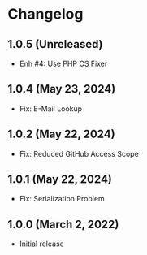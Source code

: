 Changelog
=========

1.0.5 (Unreleased)
---------------------
- Enh #4: Use PHP CS Fixer

1.0.4 (May 23, 2024)
---------------------
- Fix: E-Mail Lookup

1.0.2 (May 22, 2024)
---------------------
- Fix: Reduced GitHub Access Scope

1.0.1 (May 22, 2024)
---------------------
- Fix: Serialization Problem

1.0.0 (March 2, 2022)
---------------------
- Initial release
